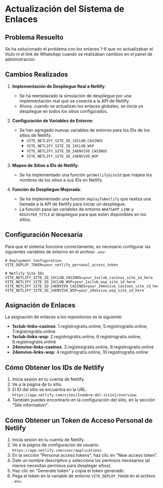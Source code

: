 # Actualización del Sistema de Enlaces

## Problema Resuelto

Se ha solucionado el problema con los enlaces 1-6 que no actualizaban el título ni el link de WhatsApp cuando se realizaban cambios en el panel de administración.

## Cambios Realizados

1. **Implementación de Despliegue Real a Netlify**:
   - Se ha reemplazado la simulación de despliegue por una implementación real que se conecta a la API de Netlify.
   - Ahora, cuando se actualizan los enlaces globales, se inicia un despliegue en todos los sitios configurados.

2. **Configuración de Variables de Entorno**:
   - Se han agregado nuevas variables de entorno para los IDs de los sitios de Netlify:
     - `VITE_NETLIFY_SITE_ID_1XCLUB_CASINOS`
     - `VITE_NETLIFY_SITE_ID_1XCLUB_WSP`
     - `VITE_NETLIFY_SITE_ID_24ENVIVO_CASINOS`
     - `VITE_NETLIFY_SITE_ID_24ENVIVO_WSP`

3. **Mapeo de Sitios a IDs de Netlify**:
   - Se ha implementado una función `getNetlifySiteId` que mapea los nombres de los sitios a sus IDs en Netlify.

4. **Función de Despliegue Mejorada**:
   - Se ha implementado una función `deployToNetlify` que realiza una llamada a la API de Netlify para iniciar un despliegue.
   - La función pasa las variables de entorno `WHATSAPP_LINK` y `REGISTER_TITLE` al despliegue para que estén disponibles en los sitios.

## Configuración Necesaria

Para que el sistema funcione correctamente, es necesario configurar las siguientes variables de entorno en el archivo `.env`:

```
# Deployment Configuration
VITE_DEPLOY_TOKEN=your_netlify_personal_access_token

# Netlify Site IDs
VITE_NETLIFY_SITE_ID_1XCLUB_CASINOS=your_1xclub_casinos_site_id_here
VITE_NETLIFY_SITE_ID_1XCLUB_WSP=your_1xclub_wsp_site_id_here
VITE_NETLIFY_SITE_ID_24ENVIVO_CASINOS=your_24envivo_casinos_site_id_here
VITE_NETLIFY_SITE_ID_24ENVIVO_WSP=your_24envivo_wsp_site_id_here
```

## Asignación de Enlaces

La asignación de enlaces a los repositorios es la siguiente:

- **1xclub-links-casinos**: 1.registrogratis.online, 5.registrogratis.online, 7.registrogratis.online
- **1xclub-links-wsp**: 2.registrogratis.online, 6.registrogratis.online, 8.registrogratis.online
- **24envivo-links-casinos**: 3.registrogratis.online, 9.registrogratis.online
- **24envivo-links-wsp**: 4.registrogratis.online, 10.registrogratis.online

## Cómo Obtener los IDs de Netlify

1. Inicia sesión en tu cuenta de Netlify.
2. Ve a la página de tu sitio.
3. El ID del sitio se encuentra en la URL: `https://app.netlify.com/sites/{nombre-del-sitio}/overview`.
4. También puedes encontrarlo en la configuración del sitio, en la sección "Site information".

## Cómo Obtener un Token de Acceso Personal de Netlify

1. Inicia sesión en tu cuenta de Netlify.
2. Ve a la página de configuración de usuario: `https://app.netlify.com/user/applications`.
3. En la sección "Personal access tokens", haz clic en "New access token".
4. Dale un nombre descriptivo y selecciona los permisos necesarios (al menos necesitas permisos para desplegar sitios).
5. Haz clic en "Generate token" y copia el token generado.
6. Pega el token en la variable de entorno `VITE_DEPLOY_TOKEN` en el archivo `.env`.